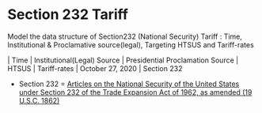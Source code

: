 # Section 232 Tariff

Model the data structure of Section232 (National Security) Tariff : Time, Institutional & Proclamative source(legal), Targeting HTSUS and Tariff-rates


| Time | Institutional(Legal) Source | Presidential Proclamation Source | HTSUS | Tariff-rates
|  October 27, 2020 | Section 232

* Section 232 = [Articles on the National Security of the United States under Section 232 of the Trade Expansion Act of 1962, as amended (19 U.S.C. 1862)](https://fas.org/sgp/crs/misc/IF10667.pdf)

